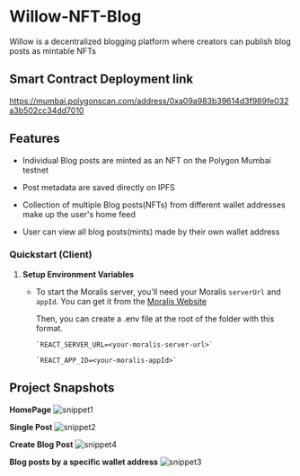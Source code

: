 # Willow-NFT-Blog

Willow is a decentralized blogging platform where creators can publish blog posts as mintable NFTs

## Smart Contract Deployment link
https://mumbai.polygonscan.com/address/0xa09a983b39614d3f989fe032a3b502cc34dd7010



## Features

-  Individual Blog posts are minted as an NFT on the Polygon Mumbai testnet

- Post metadata are saved directly on IPFS

- Collection of multiple Blog posts(NFTs) from different wallet addresses make up the user's home feed

- User can view all blog posts(mints) made by their own wallet address



### Quickstart (Client)

1. **Setup Environment Variables**

   - To start the Moralis server, you'll need your Moralis `serverUrl` and `appId`. You can get it from the [Moralis Website](https://moralis.io/)

       Then, you can create a .env file at the root of the folder with this format.

         `REACT_SERVER_URL=<your-moralis-server-url>`

         `REACT_APP_ID=<your-moralis-appId>`
         
         
         
         
         
## Project Snapshots
**HomePage**
![snippet1](https://user-images.githubusercontent.com/42726051/180662586-faf84f81-0646-42a7-85d6-a2c606f733a0.JPG)



**Single Post**
![snippet2](https://user-images.githubusercontent.com/42726051/180662633-7f4c3f50-06fd-4086-be21-9664fd4b0e6d.JPG)



**Create Blog Post**
![snippet4](https://user-images.githubusercontent.com/42726051/180662647-9528991e-073f-4fce-90f5-5ab9719104cd.JPG)



**Blog posts by a specific wallet address**
![snippet3](https://user-images.githubusercontent.com/42726051/180662692-c7ff2266-7478-463e-beb1-ffacd4916d23.JPG)




